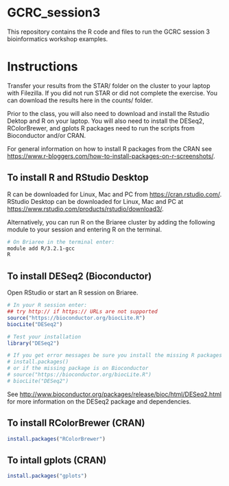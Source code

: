 # GCRC_session3
This repository contains the R code and files to run the GCRC session 3 bioinformatics workshop examples.

# Instructions
Transfer your results from the STAR/ folder on the cluster to your laptop with Filezilla. If you did not run STAR or did not complete the exercise. You can download the results here in the counts/ folder. 

Prior to the class, you will also need to download and install the Rstudio Dektop and R on your laptop.
You will also need to install the DESeq2, RColorBrewer, and gplots R packages need to run the scripts from Bioconductor and/or CRAN. 

For general information on how to install R packages from the CRAN see https://www.r-bloggers.com/how-to-install-packages-on-r-screenshots/.

## To install R and RStudio Desktop
R can be downloaded for Linux, Mac and PC from https://cran.rstudio.com/. 
RStudio Desktop can be downloaded for Linux, Mac and PC at https://www.rstudio.com/products/rstudio/download3/.

Alternatively, you can run R on the Briaree cluster by adding the following module to your session and entering R on the terminal. 
```bash
# On Briaree in the terminal enter:
module add R/3.2.1-gcc
R

```
## To install DESeq2 (Bioconductor)
Open RStudio or start an R session on Briaree.
```R
# In your R session enter:
## try http:// if https:// URLs are not supported
source("https://bioconductor.org/biocLite.R")
biocLite("DESeq2")

# Test your installation
library("DESeq2")

# If you get error messages be sure you install the missing R packages mentioned in the error message with 
# install.packages()
# or if the missing package is on Bioconductor
# source("https://bioconductor.org/biocLite.R")
# biocLite("DESeq2")

```
See http://www.bioconductor.org/packages/release/bioc/html/DESeq2.html for more information on the DESeq2 package and dependencies.

## To install RColorBrewer (CRAN)
```R
install.packages("RColorBrewer")
```
## To intall gplots (CRAN)
```R
install.packages("gplots")
```
